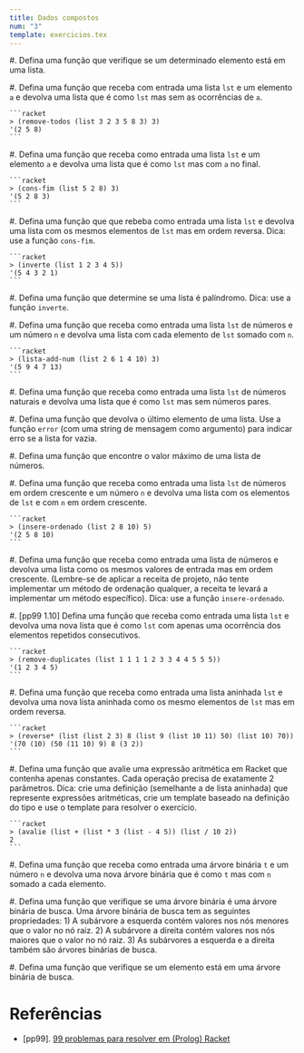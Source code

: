 ```yaml
---
title: Dados compostos
num: "3"
template: exercicios.tex
---
```


#.  Defina uma função que verifique se um determinado elemento está em uma
    lista.

#.  Defina uma função que receba com entrada uma lista `lst` e um elemento `a`
    e devolva uma lista que é como `lst` mas sem as ocorrências de `a`.

    ```racket
    > (remove-todos (list 3 2 3 5 8 3) 3)
    '(2 5 8)
    ```

#.  Defina uma função que receba como entrada uma lista `lst` e um elemento `a`
    e devolva uma lista que é como `lst` mas com `a` no final.

    ```racket
    > (cons-fim (list 5 2 8) 3)
    '(5 2 8 3)
    ```

#.  Defina uma função que que rebeba como entrada uma lista `lst` e devolva uma
    lista com os mesmos elementos de `lst` mas em ordem reversa. Dica: use
    a função `cons-fim`.

    ```racket
    > (inverte (list 1 2 3 4 5))
    '(5 4 3 2 1)
    ```

#.  Defina uma função que determine se uma lista é palíndromo. Dica: use
    a função `inverte`.

#.  Defina uma função que receba como entrada uma lista `lst` de números e um
    número `n` e devolva uma lista com cada elemento de `lst` somado com `n`.

    ```racket
    > (lista-add-num (list 2 6 1 4 10) 3)
    '(5 9 4 7 13)
    ```

#.  Defina uma função que receba como entrada uma lista `lst` de números
    naturais e devolva uma lista que é como `lst` mas sem números pares.

#.  Defina uma função que devolva o último elemento de uma lista. Use a função
    `error` (com uma string de mensagem como argumento) para indicar erro se
    a lista for vazia.

#.  Defina uma função que encontre o valor máximo de uma lista de números.

#.  Defina uma função que receba como entrada uma lista `lst` de números em
    ordem crescente e um número `n` e devolva uma lista com os elementos de
    `lst` e com `n` em ordem crescente.

    ```racket
    > (insere-ordenado (list 2 8 10) 5)
    '(2 5 8 10)
    ```

#.  Defina uma função que receba como entrada uma lista de números e devolva
    uma lista como os mesmos valores de entrada mas em ordem crescente.
    (Lembre-se de aplicar a receita de projeto, não tente implementar um método
    de ordenação qualquer, a receita te levará a implementar um método
    específico). Dica: use a função `insere-ordenado`.

#.  [pp99 1.10] Defina uma função que receba como entrada uma lista `lst`
    e devolva uma nova lista que é como `lst` com apenas uma ocorrência dos
    elementos repetidos consecutivos.

    ```racket
    > (remove-duplicates (list 1 1 1 1 2 3 3 4 4 5 5 5))
    '(1 2 3 4 5)
    ```

#.  Defina uma função que receba como entrada uma lista aninhada `lst` e
    devolva uma nova lista aninhada como os mesmo elementos de `lst` mas
    em ordem reversa.

    ```racket
    > (reverse* (list (list 2 3) 8 (list 9 (list 10 11) 50) (list 10) 70))
    '(70 (10) (50 (11 10) 9) 8 (3 2))
    ```

#.  Defina uma função que avalie uma expressão aritmética em Racket que
    contenha apenas constantes. Cada operação precisa de exatamente
    2 parâmetros. Dica: crie uma definição (semelhante a de lista aninhada) que
    represente expressões aritméticas, crie um template baseado na definição do
    tipo e use o template para resolver o exercício.

    ```racket
    > (avalie (list + (list * 3 (list - 4 5)) (list / 10 2))
    2
    ```

#.  Defina uma função que receba como entrada uma árvore binária `t` e um
    número `n` e devolva uma nova árvore binária que é como `t` mas com `n`
    somado a cada elemento.

#.  Defina uma função que verifique se uma árvore binária é uma árvore binária
    de busca. Uma árvore binária de busca tem as seguintes propriedades: 1)
    A subárvore a esquerda contém valores nos nós menores que o valor no nó
    raiz. 2) A subárvore a direita contém valores nos nós maiores que o valor
    no nó raiz. 3) As subárvores a esquerda e a direita também são árvores
    binárias de busca.

#.  Defina uma função que verifique se um elemento está em uma árvore binária
    de busca.


# Referências

-   [pp99]. [99 problemas para resolver em (Prolog) Racket](https://sites.google.com/site/prologsite/prolog-problems)

<!-- vim: set spell spelllang=pt_br: !-->
